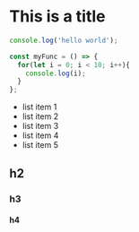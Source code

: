 # This is a title

```js
console.log('hello world');

const myFunc = () => {
  for(let i = 0; i < 10; i++){
    console.log(i);
  }
};
```

- list item 1
- list item 2
- list item 3
- list item 4
- list item 5

## h2

### h3

#### h4
